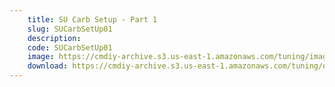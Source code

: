 ```yaml
---
    title: SU Carb Setup - Part 1
    slug: SUCarbSetUp01
    description:
    code: SUCarbSetUp01
    image: https://cmdiy-archive.s3.us-east-1.amazonaws.com/tuning/images/SUCarbSetUp01.jpeg
    download: https://cmdiy-archive.s3.us-east-1.amazonaws.com/tuning/documents/SUCarbSetUp01.pdf
---
```

<!-- Content of the page -->

##
